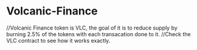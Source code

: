 # Volcanic-Finance

//Volcanic Finance token is VLC, the goal of it is to reduce supply by burning 2.5% of the tokens with each transacation done to it.
//Check the VLC contract to see how it works exactly.
